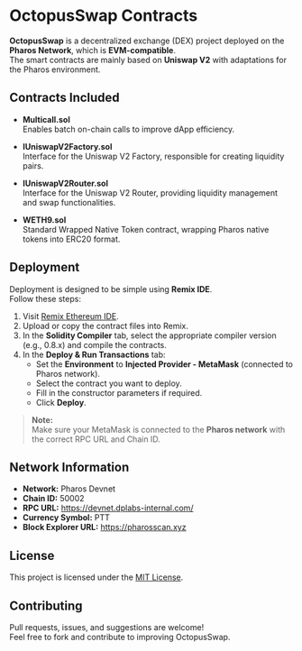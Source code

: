 # OctopusSwap Contracts

**OctopusSwap** is a decentralized exchange (DEX) project deployed on the **Pharos Network**, which is **EVM-compatible**.  
The smart contracts are mainly based on **Uniswap V2** with adaptations for the Pharos environment.

## Contracts Included

- **Multicall.sol**  
  Enables batch on-chain calls to improve dApp efficiency.

- **IUniswapV2Factory.sol**  
  Interface for the Uniswap V2 Factory, responsible for creating liquidity pairs.

- **IUniswapV2Router.sol**  
  Interface for the Uniswap V2 Router, providing liquidity management and swap functionalities.

- **WETH9.sol**  
  Standard Wrapped Native Token contract, wrapping Pharos native tokens into ERC20 format.

## Deployment

Deployment is designed to be simple using **Remix IDE**.  
Follow these steps:

1. Visit [Remix Ethereum IDE](https://remix.ethereum.org/).
2. Upload or copy the contract files into Remix.
3. In the **Solidity Compiler** tab, select the appropriate compiler version (e.g., 0.8.x) and compile the contracts.
4. In the **Deploy & Run Transactions** tab:
    - Set the **Environment** to **Injected Provider - MetaMask** (connected to Pharos network).
    - Select the contract you want to deploy.
    - Fill in the constructor parameters if required.
    - Click **Deploy**.

> **Note:**  
> Make sure your MetaMask is connected to the **Pharos network** with the correct RPC URL and Chain ID.

## Network Information

- **Network:** Pharos Devnet
- **Chain ID:** 50002
- **RPC URL:** https://devnet.dplabs-internal.com/
- **Currency Symbol:** PTT
- **Block Explorer URL:** https://pharosscan.xyz

## License

This project is licensed under the [MIT License](LICENSE).

## Contributing

Pull requests, issues, and suggestions are welcome!  
Feel free to fork and contribute to improving OctopusSwap.
